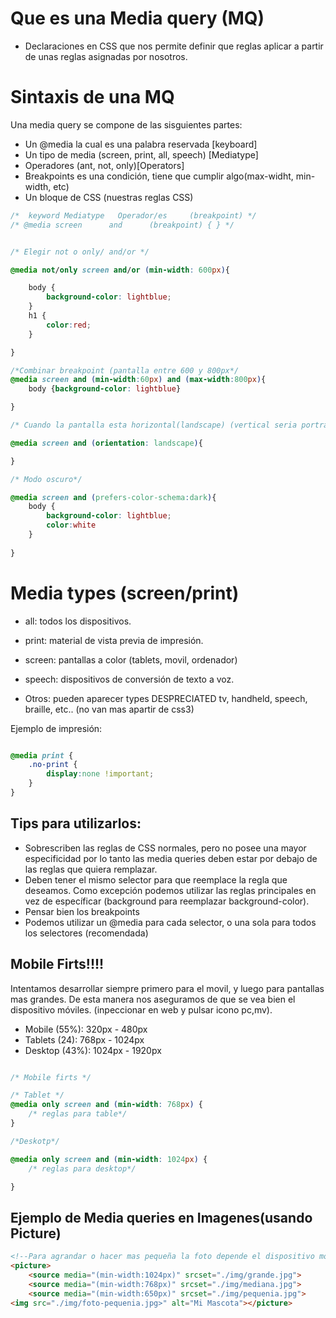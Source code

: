 # Que es una Media query (MQ)


- Declaraciones en CSS que nos permite definir que reglas aplicar a partir de unas reglas asignadas por nosotros.

# Sintaxis de una MQ

Una media query se compone de las sisguientes partes:
- Un @media la cual es una palabra reservada [keyboard]
- Un tipo de media (screen, print, all, speech) [Mediatype]
- Operadores (ant, not, only)[Operators]
- Breakpoints es una condición, tiene que cumplir algo(max-widht, min-width, etc)
- Un bloque de CSS (nuestras reglas CSS)


```css
/*  keyword Mediatype   Operador/es     (breakpoint) */
/* @media screen      and      (breakpoint) { } */


/* Elegir not o only/ and/or */

@media not/only screen and/or (min-width: 600px){

    body {
        background-color: lightblue;
    }
    h1 {
        color:red;
    }

}

/*Combinar breakpoint (pantalla entre 600 y 800px*/
@media screen and (min-width:60px) and (max-width:800px){
    body {background-color: lightblue}

}

/* Cuando la pantalla esta horizontal(landscape) (vertical seria portrait)*/

@media screen and (orientation: landscape){

}

/* Modo oscuro*/

@media screen and (prefers-color-schema:dark){
    body {
        background-color: lightblue;
        color:white
    }
    
}

 ```

# Media types (screen/print)

- all: todos los dispositivos.
- print: material de vista previa de impresión.
- screen: pantallas a color (tablets, movil, ordenador)
- speech: dispositivos de conversión de texto a voz.

- Otros: pueden aparecer types DESPRECIATED tv, handheld, speech, braille, etc.. (no van mas apartir de css3)


Ejemplo de impresión: 
```css

@media print {
    .no-print {
        display:none !important;
    }
}

```

## Tips para utilizarlos:

- Sobrescriben las reglas de CSS normales, pero no posee una mayor especificidad por lo tanto las media queries deben estar por debajo de las reglas que quiera remplazar.
- Deben tener el mismo selector para que reemplace la regla que deseamos. Como excepción podemos utilizar las reglas principales en vez de específicar (background para reemplazar background-color).
- Pensar bien los breakpoints
- Podemos utilizar un @media para cada selector, o una sola para todos los selectores (recomendada)


## Mobile Firts!!!!
Intentamos desarrollar siempre primero para el movil, y luego para pantallas mas grandes. De esta manera nos aseguramos de que se vea bien el dispositivo móviles. (inpeccionar en web y pulsar icono pc,mv).

- Mobile (55%): 320px - 480px
- Tablets (24): 768px - 1024px
- Desktop (43%): 1024px - 1920px

```css

/* Mobile firts */

/* Tablet */
@media only screen and (min-width: 768px) {
    /* reglas para table*/
}

/*Deskotp*/

@media only screen and (min-width: 1024px) {
    /* reglas para desktop*/

}
```

## Ejemplo de Media queries en Imagenes(usando Picture)

```html 
<!--Para agrandar o hacer mas pequeña la foto depende el dispositivo movi, pc, table-->
<picture>
    <source media="(min-width:1024px)" srcset="./img/grande.jpg">
    <source media="(min-width:768px)" srcset="./img/mediana.jpg">
    <source media="(min-width:650px)" srcset="./img/pequenia.jpg">
<img src="./img/foto-pequenia.jpg>" alt="Mi Mascota"></picture>
```














